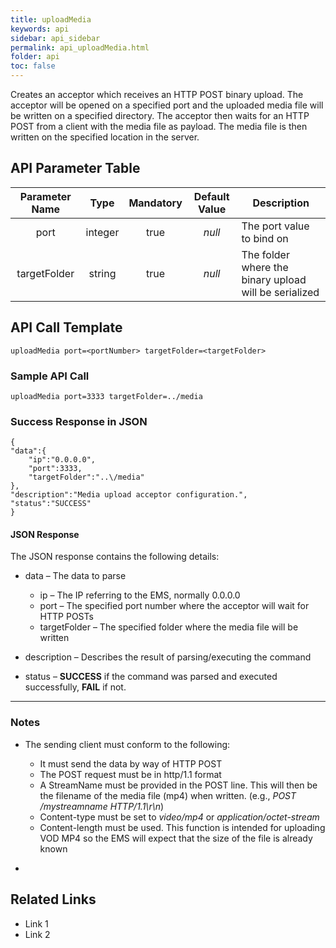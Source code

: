 ```yaml
---
title: uploadMedia
keywords: api
sidebar: api_sidebar
permalink: api_uploadMedia.html
folder: api
toc: false
---
```


Creates an acceptor which receives an HTTP POST binary upload. The acceptor will be opened on a specified port and the uploaded media file will be written on a specified directory. The acceptor then waits for an HTTP POST from a client with the media file as payload. The media file is then written on the specified location in the server.





## API Parameter Table

| Parameter Name |  Type   | Mandatory | Default Value | Description                              |
| :------------: | :-----: | :-------: | :-----------: | ---------------------------------------- |
|      port      | integer |   true    |    *null*     | The port value to bind on                |
|  targetFolder  | string  |   true    |    *null*     | The folder where the binary upload will be serialized |



## API Call Template

``` 
uploadMedia port=<portNumber> targetFolder=<targetFolder>
```



### Sample API Call

``` 
uploadMedia port=3333 targetFolder=../media
```



### Success Response in JSON

``` 
{
"data":{
    "ip":"0.0.0.0",
    "port":3333,
    "targetFolder":"..\/media"
},
"description":"Media upload acceptor configuration.",
"status":"SUCCESS"
}
```



#### **JSON Response**

The JSON response contains the following details:

- data – The data to parse
  - ip – The IP referring to the EMS, normally 0.0.0.0
  - port – The specified port number where the acceptor will wait for HTTP POSTs
  - targetFolder – The specified folder where the media file will be written


- description – Describes the result of parsing/executing the command
- status – **SUCCESS** if the command was parsed and executed successfully, **FAIL** if not.

------

### Notes

- The sending client must conform to the following:
  - It must send the data by way of HTTP POST
  - The POST request must be in http/1.1 format
  - A StreamName must be provided in the POST line. This will then be the filename of the media file (mp4) when written. (e.g., *POST /mystreamname HTTP/1.1\r\n*)
  - Content-type must be set to *video/mp4* or *application/octet-stream*
  - Content-length must be used. This function is intended for uploading VOD MP4 so the EMS will expect that the size of the file is already known

- ​





## **Related Links**

- Link 1
- Link 2